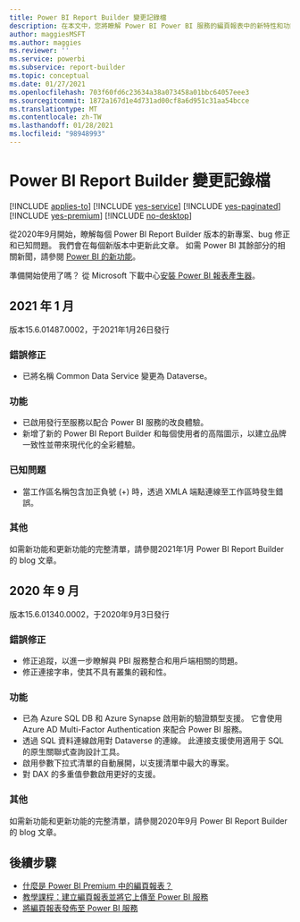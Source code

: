 ```yaml
---
title: Power BI Report Builder 變更記錄檔
description: 在本文中，您將瞭解 Power BI Power BI 服務的編頁報表中的新特性和功能。
author: maggiesMSFT
ms.author: maggies
ms.reviewer: ''
ms.service: powerbi
ms.subservice: report-builder
ms.topic: conceptual
ms.date: 01/27/2021
ms.openlocfilehash: 703f60fd6c23634a38a073458a01bbc64057eee3
ms.sourcegitcommit: 1872a167d1e4d731ad00cf8a6d951c31aa54bcce
ms.translationtype: MT
ms.contentlocale: zh-TW
ms.lasthandoff: 01/28/2021
ms.locfileid: "98948993"
---
```

# <a name="power-bi-report-builder-change-log"></a>Power BI Report Builder 變更記錄檔

[!INCLUDE [applies-to](../includes/applies-to.md)] [!INCLUDE [yes-service](../includes/yes-service.md)] [!INCLUDE [yes-paginated](../includes/yes-paginated.md)] [!INCLUDE [yes-premium](../includes/yes-premium.md)] [!INCLUDE [no-desktop](../includes/no-desktop.md)] 

從2020年9月開始，瞭解每個 Power BI Report Builder 版本的新專案、bug 修正和已知問題。 我們會在每個新版本中更新此文章。 如需 Power BI 其餘部分的相關新聞，請參閱 [Power BI 的新功能](../fundamentals/desktop-latest-update.md)。

準備開始使用了嗎？ 從 Microsoft 下載中心[安裝 Power BI 報表產生器](https://go.microsoft.com/fwlink/?linkid=2086513)。

## <a name="january-2021"></a>2021 年 1 月 

版本15.6.01487.0002，于2021年1月26日發行 

### <a name="bug-fixes"></a>錯誤修正 

- 已將名稱 Common Data Service 變更為 Dataverse。 

### <a name="features"></a>功能

- 已啟用發行至服務以配合 Power BI 服務的改良體驗。 
- 新增了新的 Power BI Report Builder 和每個使用者的高階圖示，以建立品牌一致性並帶來現代化的全彩體驗。

### <a name="known-issues"></a>已知問題

- 當工作區名稱包含加正負號 (+) 時，透過 XMLA 端點連線至工作區時發生錯誤。  

### <a name="other"></a>其他 
如需新功能和更新功能的完整清單，請參閱2021年1月 Power BI Report Builder 的 blog 文章。

## <a name="september-2020"></a>2020 年 9 月 

版本15.6.01340.0002，于2020年9月3日發行 

### <a name="bug-fixes"></a>錯誤修正

- 修正追蹤，以進一步瞭解與 PBI 服務整合和用戶端相關的問題。 
- 修正連接字串，使其不具有叢集的親和性。 

### <a name="features"></a>功能

- 已為 Azure SQL DB 和 Azure Synapse 啟用新的驗證類型支援。 它會使用 Azure AD Multi-Factor Authentication 來配合 Power BI 服務。
- 透過 SQL 資料連線啟用對 Dataverse 的連線。 此連接支援使用適用于 SQL 的原生關聯式查詢設計工具。 
- 啟用參數下拉式清單的自動展開，以支援清單中最大的專案。 
- 對 DAX 的多重值參數啟用更好的支援。 

### <a name="other"></a>其他 

如需新功能和更新功能的完整清單，請參閱2020年9月 Power BI Report Builder 的 blog 文章。

## <a name="next-steps"></a>後續步驟 

- [什麼是 Power BI Premium 中的編頁報表？](paginated-reports-report-builder-power-bi.md)  
- [教學課程：建立編頁報表並將它上傳至 Power BI 服務](paginated-reports-quickstart-aw.md)
- [將編頁報表發佈至 Power BI 服務](paginated-reports-save-to-power-bi-service.md)

